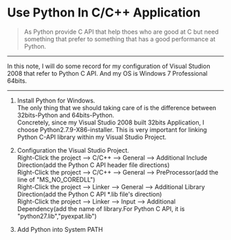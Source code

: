 # Use Python In C/C++ Application

> As Python provide C API that help thoes who are good at C but need something that prefer to something that has a good performance at Python.

----

In this note, I will do some record for my configuration of Visual Studion 2008 that refer to Python C API. And my OS is Windows 7 Professional 64bits.

----

1. Install Python for Windows.<br>
        The only thing that we should taking care of is the difference between 32bits-Python and 64bits-Python.<br>
        Concretely, since my Visual Studio 2008 built 32bits Application, I choose Python2.7.9-X86-installer. This is very important for linking Python C-API library within my Visual Studio Project.<br>

2. Configuration the Visual Studio Project.<br>
        Right-Click the project --> C/C++ --> General --> Additional Include Direction(add the Python C API header file directions)<br>
        Right-Click the project --> C/C++ --> General --> PreProcessor(add the line of "MS_NO_COREDLL")<br>
        Right-Click the project --> Linker --> General --> Additional Library Direction(add the Python C API *.lib file's direction)<br>
        Right-Click the project --> Linker --> Input --> Additional Dependency(add the name of library.For Python C API, it is "python27.lib","pyexpat.lib")<br>

3. Add Python into System PATH
